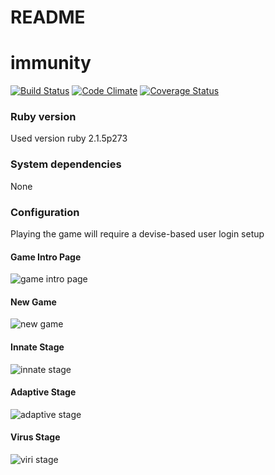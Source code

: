 # README

# immunity

[![Build Status](https://travis-ci.org/<kalyco>/<immunity>.svg?branch=master)](https://travis-ci.org/<kalyco>/<immunity>) [![Code Climate](https://codeclimate.com/github/<kalyco>/<immunity>.png)](https://codeclimate.com/github/<kalyco>/<immunity>) [![Coverage Status](https://coveralls.io/repos/<kalyco>/<immunity>/badge.png)](https://coveralls.io/r/<kalyco>/<immunity>)

### Ruby version
Used version ruby 2.1.5p273

### System dependencies
None

### Configuration
Playing the game will require a devise-based user login setup

#### Game Intro Page
![game intro page](
http://i.imgur.com/jlLAZw4.png)

#### New Game
![new game](
http://i.imgur.com/Np1BOIb.png)

#### Innate Stage
![innate stage](
http://i.imgur.com/oPWZ2Mu.png)

#### Adaptive Stage
![adaptive stage](
http://i.imgur.com/6q4c6NT.png)

#### Virus Stage
![viri stage](
http://i.imgur.com/bgejlMo.png)


